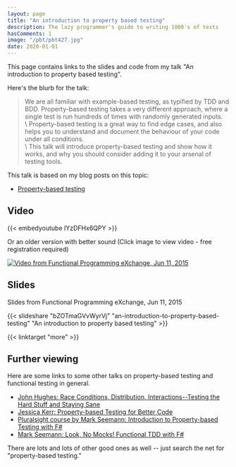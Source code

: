 ```yaml
---
layout: page
title: "An introduction to property based testing"
description: The lazy programmer's guide to writing 1000's of tests
hasComments: 1
image: "/pbt/pbt427.jpg"
date: 2020-01-01
---
```


This page contains links to the slides and code from my talk "An introduction to property based testing".

Here's the blurb for the talk:


> We are all familiar with example-based testing, as typified by TDD and BDD. Property-based testing takes a very different approach, where a single test is run hundreds of times with randomly generated inputs.   \
  \ Property-based testing is a great way to find edge cases, and also helps you to understand and document the behaviour of your code under all conditions.   \
  \ This talk will introduce property-based testing and show how it works, and why you should consider adding it to your arsenal of testing tools.

This talk is based on my blog posts on this topic:

* [Property-based testing](/series/property-based-testing/)

## Video

{{< embedyoutube IYzDFHx6QPY >}}

Or an older version with better sound (Click image to view video - free registration required)

[![Video from Functional Programming eXchange, Jun 11, 2015](pbt427.jpg)](https://goo.gl/p2kfWH)

## Slides

Slides from Functional Programming eXchange, Jun 11, 2015

{{< slideshare "bZOTmaGVvWyrVj" "an-introduction-to-property-based-testing" "An introduction to property based testing" >}}

{{< linktarget "more" >}}

## Further viewing

Here are some links to some other talks on property-based testing and functional testing in general.

* [John Hughes: Race Conditions, Distribution, Interactions--Testing the Hard Stuff and Staying Sane](https://vimeo.com/68383317)
* [Jessica Kerr: Property-based Testing for Better Code](https://www.youtube.com/watch?v=shngiiBfD80)
* [Pluralsight course by Mark Seemann: Introduction to Property-based Testing with F#](http://www.pluralsight.com/courses/fsharp-property-based-testing-introduction)
* [Mark Seemann: Look, No Mocks! Functional TDD with F#](http://www.infoq.com/presentations/mock-fsharp-tdd)

There are lots and lots of other good ones as well -- just search the net for "property-based testing."

